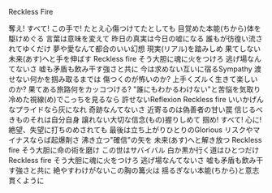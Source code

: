 Reckless Fire


奪え! すべて! この手で!
たとえ心傷つけてたとしても
目覚めた本能(ちから)体を駆けめぐる
言葉は意味を変えて
昨日の真実は今日の嘘になる
誰もが彷徨い流されてゆくだけ
夢や愛なんて都合のいい幻想
現実(リアル)を踏みしめ
果てしない未来(あす)へと手を伸ばす
Reckless fire そう大胆に魂に火をつけろ
逃げ場なんてないさ
嘘も矛盾も飲み干す強さと共に
今は求めない互いに宿るSympathy
渡せない何かを掴み取るまでは
傷つくのが怖いのか?
上手くズルく生きて楽しいのか?
果てある旅路何をカッコつける?
"誰にもわかるわけない"と苦悩を気取り
冷めた視線(め)でこっちを見るなら
許せないReflexion
Reckless fire いいかげんなプライドなら灰になれ
奇跡なんてないさ
近寄るのは偽善者の甘い罠
信じるべきものそれは自分自身
譲れない大切な信念(もの)握りしめて
掴め! すべて! 心に!
絶望、失望に打ちのめされても
最後は立ち上がりひとりのGlorious
リスクやマイナスならば起爆剤さ
沸き立つ"確信"の矢を
未来(あす)へと解き放つ
Reckless fire そう大胆に命の術を磨け
この世はサバイバル
白か黒か行く道はひとつだけ
Reckless fire そう大胆に魂に火をつけろ
逃げ場なんてないさ
嘘も矛盾も飲み干す強さと共に
絶やすわけがないこの胸の篝火は
揺るぎない本能(ちから)と意志貫くように